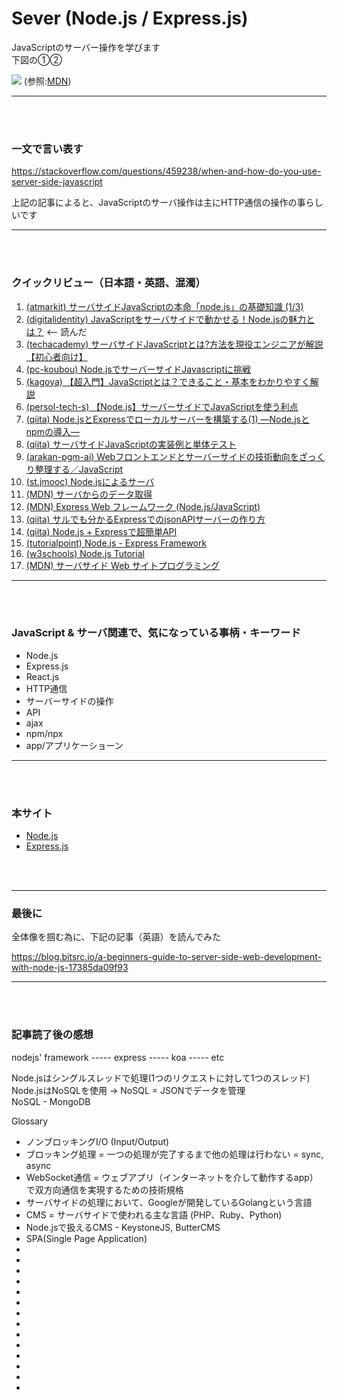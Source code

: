 # Sever (Node.js / Express.js)

JavaScriptのサーバー操作を学びます  
下図の①②  

[<img src="https://media.prod.mdn.mozit.cloud/attachments/2016/08/31/13829/3bdb0c966814fc9395d23828a919391a/Web%20Application%20with%20HTML%20and%20Steps.png">](http://google.com.au/)
(参照:[MDN](https://developer.mozilla.org/en-US/docs/Learn/Server-side/First_steps/Client-Server_overview))

---

<br>
<br>

### 一文で言い表す

https://stackoverflow.com/questions/459238/when-and-how-do-you-use-server-side-javascript

上記の記事によると、JavaScriptのサーバ操作は主にHTTP通信の操作の事らしいです

---

<br>
<br>

### クイックリビュー（日本語・英語、混濁）

1. [(atmarkit) サーバサイドJavaScriptの本命「node.js」の基礎知識 (1/3)](https://www.atmarkit.co.jp/ait/articles/1102/28/news105.html)
1. [(digitalidentity) JavaScriptをサーバサイドで動かせる！Node.jsの魅力とは？](https://digitalidentity.co.jp/blog/creative/javascript-nodejs.html) <-- 読んだ
1. [(techacademy) サーバサイドJavaScriptとは?方法を現役エンジニアが解説【初心者向け】](https://techacademy.jp/magazine/34399)
1. [(pc-koubou) Node.jsでサーバーサイドJavascriptに挑戦](https://www.pc-koubou.jp/magazine/32604)
1. [(kagoya) 【超入門】JavaScriptとは？できること・基本をわかりやすく解説](https://www.kagoya.jp/howto/webhomepage/javascript/)
1. [(persol-tech-s) 【Node.js】サーバーサイドでJavaScriptを使う利点](https://persol-tech-s.co.jp/hatalabo/it_engineer/225.html)
1. [(qiita) Node.jsとExpressでローカルサーバーを構築する(1) ―Node.jsとnpmの導入―](https://qiita.com/koedamon/items/37ea8e9175cf0fd62371)
1. [(qiita) サーバサイドJavaScriptの実装例と単体テスト](https://qiita.com/stakezaki/items/8ad539d6e83f28117e93)
1. [(arakan-pgm-ai) Webフロントエンドとサーバーサイドの技術動向をざっくり整理する／JavaScript](https://arakan-pgm-ai.hatenablog.com/entry/2019/04/18/000000)
1. [(st.jmooc) Node.jsによるサーバ](https://st.jmooc.jp/javascript/s5_javascript_server.html)
1. [(MDN) サーバからのデータ取得](https://developer.mozilla.org/ja/docs/Learn/JavaScript/Client-side_web_APIs/Fetching_data)
1. [(MDN) Express Web フレームワーク (Node.js/JavaScript)](https://developer.mozilla.org/ja/docs/Learn/Server-side/Express_Nodejs)
1. [(qiita) サルでも分かるExpressでのjsonAPIサーバーの作り方](https://qiita.com/ngmr_mo/items/73cc7160d002a4989416)
1. [(qiita) Node.js + Expressで超簡単API](https://qiita.com/k-penguin-sato/items/5d0db0116843396946bd)
1. [(tutorialpoint) Node.js - Express Framework](https://www.tutorialspoint.com/nodejs/nodejs_express_framework.htm)
1. [(w3schools) Node.js Tutorial](https://www.w3schools.com/nodejs/default.asp)
1. [(MDN) サーバサイド Web サイトプログラミング](https://developer.mozilla.org/ja/docs/Learn/Server-side)

---

<br>
<br>

### JavaScript & サーバ関連で、気になっている事柄・キーワード

- Node.js
- Express.js
- React.js
- HTTP通信
- サーバーサイドの操作
- API
- ajax
- npm/npx
- app/アプリケーショーン

---

<br>
<br>

### 本サイト

- [Node.js](https://nodejs.org/en/docs/guides/)
- [Express.js](https://expressjs.com/en/starter/installing.html)

<br>
<br>

---

### 最後に

全体像を掴む為に、下記の記事（英語）を読んでみた

https://blog.bitsrc.io/a-beginners-guide-to-server-side-web-development-with-node-js-17385da09f93

---

<br>
<br>

### 記事読了後の感想

nodejs' framework
----- express
----- koa
----- etc

Node.jsはシングルスレッドで処理(1つのリクエストに対して1つのスレッド)  
Node.jsはNoSQLを使用 -> NoSQL = JSONでデータを管理  
NoSQL - MongoDB  







Glossary
- ノンブロッキングI/O (Input/Output)
- ブロッキング処理 = 一つの処理が完了するまで他の処理は行わない = sync, async
- WebSocket通信 = ウェブアプリ（インターネットを介して動作するapp）で双方向通信を実現するための技術規格
- サーバサイドの処理において、Googleが開発しているGolangという言語
- CMS = サーバサイドで使われる主な言語 (PHP、Ruby、Python)
- Node.jsで扱えるCMS - KeystoneJS, ButterCMS
- SPA(Single Page Application)
- 
- 
- 
- 
- 
- 
- 
- 
- 
- 
- 
- 
- 
- 
